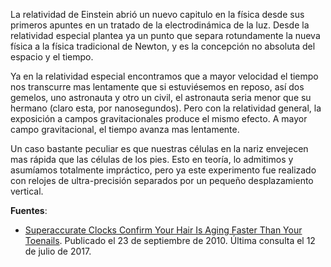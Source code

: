 <!--
.. title: Nuestra nariz más vieja que los pies
.. slug: nuestra-nariz-mas-vieja-que-los-pies
.. date: 2010-12-17 20:59:26 UTC-05:00
.. tags: Física,Relatividad general,Curiosidades,Física pasión,Ciencia
.. category: 
.. link:
.. description:
.. type: text
.. author: Edward Villegas Pulgarin
-->

La relatividad de Einstein abrió un nuevo capitulo en la física desde sus primeros apuntes en un tratado de la electrodinámica de la luz. Desde la relatividad especial plantea ya un punto que separa rotundamente la nueva física a la física tradicional de Newton, y es la concepción no absoluta del espacio y el tiempo.  

Ya en la relatividad especial encontramos que a mayor velocidad el tiempo nos transcurre mas lentamente que si estuviésemos en reposo, así dos gemelos, uno astronauta y otro un civil, el astronauta seria menor que su hermano (claro esta, por nanosegundos). Pero con la relatividad general, la exposición a campos gravitacionales produce el mismo efecto. A mayor campo gravitacional, el tiempo avanza mas lentamente.  

Un caso bastante peculiar es que nuestras células en la nariz envejecen mas rápida que las células de los pies. Esto en teoría, lo admitimos y asumíamos totalmente impráctico, pero ya este experimento fue realizado con relojes de ultra-precisión separados por un pequeño desplazamiento vertical.  

__Fuentes__:  

+   [Superaccurate Clocks Confirm Your Hair Is Aging Faster Than Your Toenails](http://www.sciencemag.org/news/2010/09/superaccurate-clocks-confirm-your-hair-aging-faster-your-toenails). Publicado el 23 de septiembre de 2010. Última consulta el 12 de julio de 2017.  
